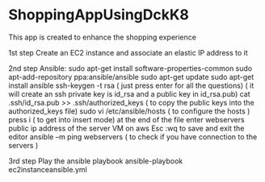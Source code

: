 # ShoppingAppUsingDckK8


This app is created to enhance the shopping experience

1st step
Create an EC2 instance and associate an elastic IP address to it

2nd step
Ansible:
sudo apt-get install software-properties-common
sudo apt-add-repository ppa:ansible/ansible
sudo apt-get update
sudo apt-get install ansible
ssh-keygen -t rsa ( just press enter for all the questions) ( it will create an ssh private key is id_rsa and a public key in id_rsa.pub) 
cat .ssh/id_rsa.pub >> .ssh/authorized_keys ( to copy the public keys into the authorized_keys file)
sudo vi /etc/ansible/hosts ( to configure the hosts )
press i ( to get into insert mode)
at the end of the file enter 
webservers 
public ip address of the server VM on aws
Esc :wq to save and exit the editor
ansible –m ping webservers ( to check if you have connection to the servers )

3rd step
Play the ansible playbook
ansible-playbook ec2instanceansible.yml
